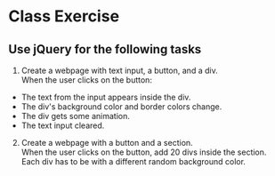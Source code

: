 # Class Exercise

## Use jQuery for the following tasks

1. Create a webpage with text input, a button, and a div.  
   When the user clicks on the button:

- The text from the input appears inside the div.
- The div's background color and border colors change.
- The div gets some animation.
- The text input cleared.

2. Create a webpage with a button and a section.  
   When the user clicks on the button, add 20 divs inside the section.  
   Each div has to be with a different random background color.
